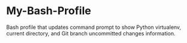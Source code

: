 # My-Bash-Profile
Bash profile that updates command prompt to show Python virtualenv, current directory, and Git branch uncommitted changes information.

